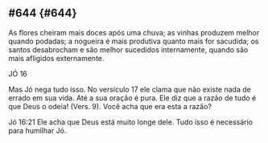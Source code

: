 ## #644 {#644}

As flores cheiram mais doces após uma chuva; as vinhas produzem melhor quando podadas; a nogueira é mais produtiva quanto mais for sacudida; os santos desabrocham e são melhor sucedidos internamente, quando são mais afligidos externamente.

JÓ 16

Mas Jó nega tudo isso. No versículo 17 ele clama que não existe nada de errado em sua vida. Até a sua oração é pura. Ele diz que a razão de tudo é que Deus o odeia! (Vers. 9). Você acha que era esta a razão?

Jó 16:21 Ele acha que Deus está muito longe dele. Tudo isso é necessário para humilhar Jó.